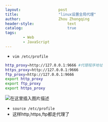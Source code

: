 ```yaml
---
layout:					post
title:					"linux设置全局代理"
author:					Zhou Zhongqing
header-style:				text
catalog:					true
tags:
		- Web
		- JavaScript
---
```

- `vim /etc/profile` 

```bash
http_proxy=http://127.0.0.1:9666 #代理程序地址
https_proxy=http://127.0.0.1:9666
ftp_proxy=http://127.0.0.1:9666
export http_proxy
export ftp_proxy
export https_proxy

```
![在这里插入图片描述](https://i-blog.csdnimg.cn/blog_migrate/657afcf1f35cef10d98b691b3c312920.png)
- `source /etc/profile`
- 这样http,https,ftp都走代理了